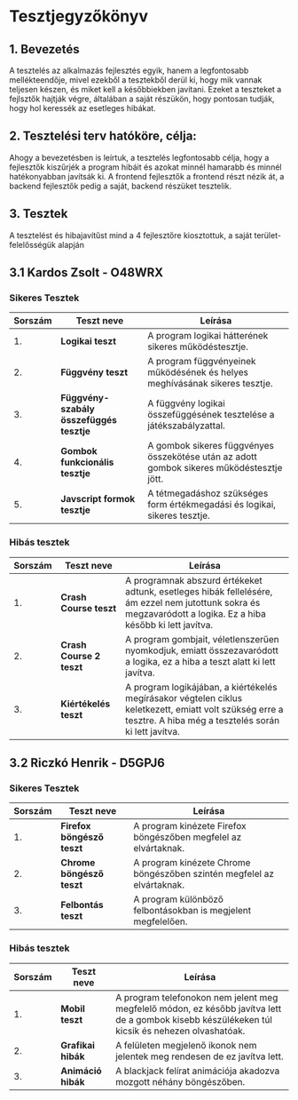# Tesztjegyzőkönyv

## 1. Bevezetés
A tesztelés az alkalmazás fejlesztés egyik, hanem a legfontosabb mellékteendője,
mivel ezekből a tesztekből derül ki, hogy mik vannak teljesen készen, és miket kell a későbbiekben javítani.
Ezeket a teszteket a fejlsztők hajtják végre, általában a saját részükön, hogy pontosan tudják,
hogy hol keressék az esetleges hibákat.

## 2. Tesztelési terv hatóköre, célja:
Ahogy a bevezetésben is leírtuk, a tesztelés legfontosabb célja, hogy a fejlesztők kiszűrjék a program hibáit
és azokat minnél hamarabb és minnél hatékonyabban javítsák ki.
A frontend fejlesztők a frontend részt nézik át, a backend fejlesztők pedig a saját, backend részüket tesztelik.

## 3. Tesztek
A tesztelést és hibajavítűst mind a 4 fejlesztőre kiosztottuk, a saját terület-felelősségük alapján

## 3.1 Kardos Zsolt - O48WRX

### Sikeres Tesztek

| Sorszám | Teszt neve | Leírása |
|---|---|---|
| 1. | **Logikai teszt** | A program logikai hátterének sikeres működéstesztje. |
| 2. | **Függvény teszt** | A program függvényeinek működésének és helyes meghívásának sikeres tesztje. |
| 3. | **Függvény-szabály összefüggés tesztje** | A függvény logikai összefüggésének tesztelése a játékszabályzattal. |
| 4. | **Gombok funkcionális tesztje** | A gombok sikeres függvényes összekötése után az adott gombok sikeres működéstesztje jött. |
| 5. | **Javscript formok tesztje** | A tétmegadáshoz szükséges form értékmegadási és logikai, sikeres tesztje. |

### Hibás tesztek

| Sorszám | Teszt neve | Leírása |
|---|---|---|
| 1. | **Crash Course teszt** | A programnak abszurd értékeket adtunk, esetleges hibák fellelésére, ám ezzel nem jutottunk sokra és megzavaródott a logika. Ez a hiba később ki lett javítva. |
| 2. | **Crash Course 2 teszt** | A program gombjait, véletlenszerűen nyomkodjuk, emiatt összezavaródott a logika, ez a hiba a teszt alatt ki lett javítva. |
| 3. | **Kiértékelés teszt** | A program logikájában, a kiértékelés megírásakor végtelen ciklus keletkezett, emiatt volt szükség erre a tesztre. A hiba még a tesztelés során ki lett javítva. |

## 3.2 Riczkó Henrik - D5GPJ6

### Sikeres Tesztek

| Sorszám | Teszt neve | Leírása |
|---|---|---|
| 1. | **Firefox böngésző teszt** | A program kinézete Firefox böngészőben megfelel az elvártaknak. |
| 2. | **Chrome böngésző teszt** | A program kinézete Chrome böngészőben szintén megfelel az elvártaknak. |
| 3. | **Felbontás teszt** | A program különböző felbontásokban is megjelent megfelelően. |


### Hibás tesztek

| Sorszám | Teszt neve | Leírása |
|---|---|---|
| 1. | **Mobil teszt** | A program telefonokon nem jelent meg megfelelő módon, ez később javítva lett de a gombok kisebb készülékeken túl kicsik és nehezen olvashatóak. |
| 2. | **Grafikai hibák** | A felületen megjelenő ikonok nem jelentek meg rendesen de ez javítva lett. |
| 3. | **Animáció hibák** | A blackjack felírat animációja akadozva mozgott néhány böngészőben. |
